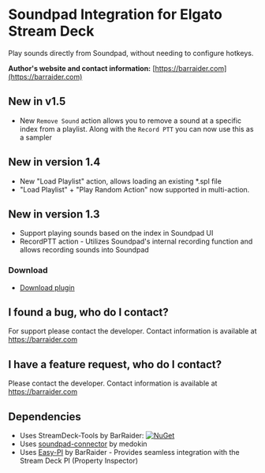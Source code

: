 # Soundpad Integration for Elgato Stream Deck

Play sounds directly from Soundpad, without needing to configure hotkeys.

**Author's website and contact information:** [https://barraider.com](https://barraider.com)

## New in v1.5
- New `Remove Sound` action allows you to remove a sound at a specific index from a playlist. Along with the `Record PTT` you can now use this as a sampler

## New in version 1.4
* New "Load Playlist" action, allows loading an existing *.spl file
* "Load Playlist" + "Play Random Action" now supported in multi-action.


## New in version 1.3
* Support playing sounds based on the index in Soundpad UI
* RecordPTT action - Utilizes Soundpad's internal recording function and allows recording sounds into Soundpad

### Download

* [Download plugin](https://github.com/BarRaider/streamdeck-soundpad/releases/)

## I found a bug, who do I contact?
For support please contact the developer. Contact information is available at https://barraider.com

## I have a feature request, who do I contact?
Please contact the developer. Contact information is available at https://barraider.com

## Dependencies
* Uses StreamDeck-Tools by BarRaider: [![NuGet](https://img.shields.io/nuget/v/streamdeck-tools.svg?style=flat)](https://www.nuget.org/packages/streamdeck-tools)
* Uses [soundpad-connector](https://github.com/medokin/soundpad-connector) by medokin
* Uses [Easy-PI](https://github.com/BarRaider/streamdeck-easypi) by BarRaider - Provides seamless integration with the Stream Deck PI (Property Inspector) 